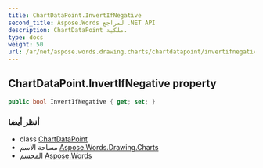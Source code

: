 ```yaml
---
title: ChartDataPoint.InvertIfNegative
second_title: Aspose.Words لمراجع .NET API
description: ChartDataPoint ملكية. 
type: docs
weight: 50
url: /ar/net/aspose.words.drawing.charts/chartdatapoint/invertifnegative/
---
```

## ChartDataPoint.InvertIfNegative property

```csharp
public bool InvertIfNegative { get; set; }
```

### أنظر أيضا

* class [ChartDataPoint](../)
* مساحة الاسم [Aspose.Words.Drawing.Charts](../../chartdatapoint/)
* المجسم [Aspose.Words](../../../)



